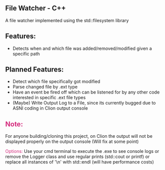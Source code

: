 ﻿File Watcher - C++
-

A file watcher implemented using the std::filesystem library


Features:
-

- Detects when and which file was added/removed/modified given a specific path


Planned Features:
-

- Detect which file specifically got modified
- Parse changed file by .ext type
- Have an event be fired off which can be listened for by any other code interested in specific .ext file types
- (Maybe) Write Output Log to a File, since its currently bugged due to ASNI coding in Clion output console  


<span style="color: #d42c7d"> Note: </span>
-
For anyone building/cloning this project, on Clion the output will not be displayed properly on the output console (Will fix at some point)

<span style="color: #d42c7d"> Options: </span> Use your cmd terminal to execute the .exe to see console logs or remove the Logger class and use regular prints (std::cout or printf) or replace all instances of '\n' with std::endl (will have performance costs)
